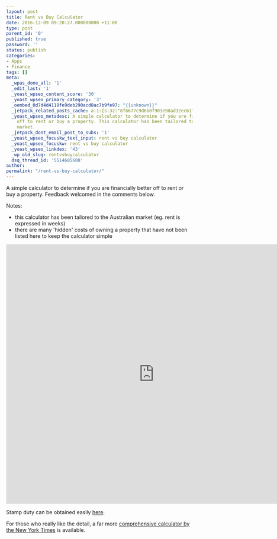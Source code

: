 ```yaml
---
layout: post
title: Rent vs Buy Calculator
date: 2016-12-09 09:20:27.000000000 +11:00
type: post
parent_id: '0'
published: true
password: ''
status: publish
categories:
- Apps
- Finance
tags: []
meta:
  _wpas_done_all: '1'
  _edit_last: '1'
  _yoast_wpseo_content_score: '30'
  _yoast_wpseo_primary_category: '3'
  _oembed_0d7d4d4118fe9deb290acd8ac7b9fe97: "{{unknown}}"
  _jetpack_related_posts_cache: a:1:{s:32:"8f6677c9d6b0f903e98ad32ec61f8deb";a:2:{s:7:"expires";i:1526264173;s:7:"payload";a:3:{i:0;a:1:{s:2:"id";i:211;}i:1;a:1:{s:2:"id";i:231;}i:2;a:1:{s:2:"id";i:180;}}}}
  _yoast_wpseo_metadesc: A simple calculator to determine if you are financially better
    off to rent or buy a property. This calculator has been tailored to the Australian
    market.
  _jetpack_dont_email_post_to_subs: '1'
  _yoast_wpseo_focuskw_text_input: rent vs buy calculator
  _yoast_wpseo_focuskw: rent vs buy calculator
  _yoast_wpseo_linkdex: '43'
  _wp_old_slug: rentvsbuycalculator
  dsq_thread_id: '5514605608'
author:
permalink: "/rent-vs-buy-calculator/"
---
```

A simple calculator to determine if you are financially better off to rent or buy a property. Feedback welcomed in the comments below.

Notes:

- this calculator has been tailored to the Australian market (eg. rent is expressed in weeks)
- there are many 'hidden' costs of owning a property that have not been listed here to keep the calculator simple

<iframe style="border: 1px solid rgba(0,0,0,0.12);" src="https://jscalc.io/embed/BRc1q8g1n6tVhvge" width="795" height="700" frameborder="0" marginwidth="0" marginheight="0"></iframe>

Stamp duty can be obtained easily [here](http://reiwa.com.au/advice/calculator-tools/stamp-duty-calculator-wa/).

For those who really like the detail, a far more [comprehensive calculator by the New York Times](http://www.nytimes.com/interactive/2014/upshot/buy-rent-calculator.html) is available.


